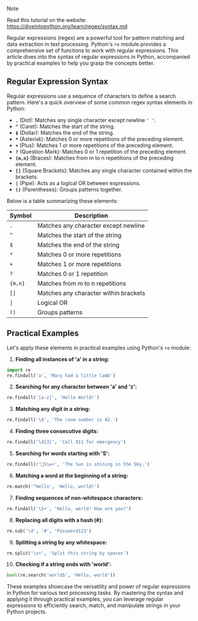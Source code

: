 > [!NOTE]
> Read this tutorial on the website: https://diveintopython.org/learn/regex/syntax.md

Regular expressions (regex) are a powerful tool for pattern matching and data extraction in text processing. Python's `re` module provides a comprehensive set of functions to work with regular expressions. This article dives into the syntax of regular expressions in Python, accompanied by practical examples to help you grasp the concepts better.

## Regular Expression Syntax

Regular expressions use a sequence of characters to define a search pattern. Here's a quick overview of some common regex syntax elements in Python:

- **`.`** (Dot): Matches any single character except newline `'
'`.
- **`^`** (Caret): Matches the start of the string.
- **`$`** (Dollar): Matches the end of the string.
- **`*`** (Asterisk): Matches 0 or more repetitions of the preceding element.
- **`+`** (Plus): Matches 1 or more repetitions of the preceding element.
- **`?`** (Question Mark): Matches 0 or 1 repetition of the preceding element.
- **`{m,n}`** (Braces): Matches from m to n repetitions of the preceding element.
- **`[]`** (Square Brackets): Matches any single character contained within the brackets.
- **`|`** (Pipe): Acts as a logical OR between expressions.
- **`()`** (Parentheses): Groups patterns together.

Below is a table summarizing these elements:

| Symbol | Description |
|--------|-------------|
| `.` | Matches any character except newline |
| `^` | Matches the start of the string |
| `$` | Matches the end of the string |
| `*` | Matches 0 or more repetitions |
| `+` | Matches 1 or more repetitions |
| `?` | Matches 0 or 1 repetition |
| `{m,n}` | Matches from m to n repetitions |
| `[]` | Matches any character within brackets |
| `\|` | Logical OR |
| `()` | Groups patterns |

## Practical Examples

Let's apply these elements in practical examples using Python's `re` module:

1. **Finding all instances of 'a' in a string:**

```python
import re
re.findall('a', 'Mary had a little lamb')
```

2. **Searching for any character between 'a' and 'z':**

```python
re.findall('[a-z]', 'Hello World!')
```

3. **Matching any digit in a string:**

```python
re.findall('\d', 'The room number is 42.')
```

4. **Finding three consecutive digits:**

```python
re.findall('\d{3}', 'Call 911 for emergency')
```

5. **Searching for words starting with 'S':**

```python
re.findall(r'S\w+', 'The Sun is shining in the Sky.')
```

6. **Matching a word at the beginning of a string:**

```python
re.match('^Hello', 'Hello, world!')
```

7. **Finding sequences of non-whitespace characters:**

```python
re.findall('\S+', 'Hello, world! How are you?')
```

8. **Replacing all digits with a hash (#):**

```python
re.sub('\d', '#', 'Password123')
```

9. **Splitting a string by any whitespace:**

```python
re.split('\s+', 'Split this string by spaces')
```

10. **Checking if a string ends with 'world':**

```python
bool(re.search('world$', 'Hello, world'))
```

These examples showcase the versatility and power of regular expressions in Python for various text processing tasks. By mastering the syntax and applying it through practical examples, you can leverage regular expressions to efficiently search, match, and manipulate strings in your Python projects.
